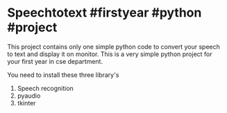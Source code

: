 # Speechtotext #firstyear  #python #project
This project contains only one simple python code to convert your speech to text and display it on monitor. This is a very simple python project for your first year in cse department. 

You need to install these three library's 
1. Speech recognition
2. pyaudio
3. tkinter
   
